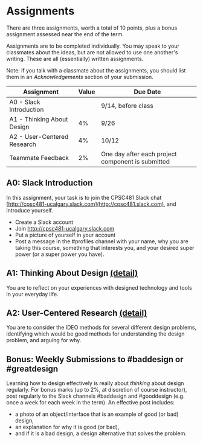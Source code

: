 # Assignments

There are three assignments, worth a total of 10 points, plus a bonus assignment assessed near the end of the term.

Assignments are to be completed individually. You may speak to your classmates about the ideas, but are not allowed to use one another's writing. These are all (essentially) written assignments. 

Note: if you talk with a classmate about the assignments, you should list them in an *Acknowledgements* section of your submission.

| Assignment | Value | Due Date |
| ---------- | ----- | -------- |
| A0 - Slack Introduction | | 9/14, before class |
| A1 - Thinking About Design | 4% | 9/26 |
| A2 - User-Centered Research | 4% | 10/12 |
| Teammate Feedback | 2% | One day after each project component is submitted | 

## A0: Slack Introduction

In this assignment, your task is to join the CPSC481 Slack chat [http://cpsc481-ucalgary.slack.com](http://cpsc481.slack.com), and introduce yourself.

* Create a Slack account
* Join http://cpsc481-ucalgary.slack.com
* Put a picture of yourself in your account
* Post a message in the #profiles channel with your name, why you are taking this course, something that interests you, and your desired super power (or a super power you have).

## A1: Thinking About Design [(detail)](a1.md)

You are to reflect on your experiences with designed technology and tools in your everyday life.

## A2: User-Centered Research [(detail)](a2.md)

You are to consider the IDEO methods for several different design problems, identifying which would be good methods for understanding the design problem, and arguing for why.

## Bonus: Weekly Submissions to #baddesign or #greatdesign

Learning how to design effectively is really about *thinking* about design regularly. For bonus marks (up to 2%, at discretion of course instructor), post regularly to the Slack channels #baddesign and #gooddesign (e.g. once a week for each week in the term). An effective post includes:

* a photo of an object/interface that is an example of good (or bad) design,
* an explanation for why it is good (or bad), 
* and if it is a bad design, a design alternative that solves the problem.



